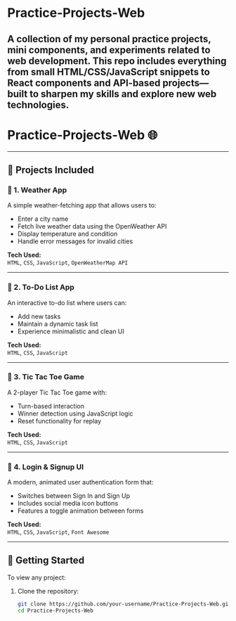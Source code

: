 # Practice-Projects-Web
A collection of my personal practice projects, mini components, and experiments related to web development. This repo includes everything from small HTML/CSS/JavaScript snippets to React components and API-based projects—built to sharpen my skills and explore new web technologies. 
---

# Practice-Projects-Web 🌐

---

## 📁 Projects Included

### 🔹 1. Weather App
A simple weather-fetching app that allows users to:
- Enter a city name
- Fetch live weather data using the OpenWeather API
- Display temperature and condition
- Handle error messages for invalid cities

**Tech Used:**  
`HTML`, `CSS`, `JavaScript`, `OpenWeatherMap API`

---

### 🔹 2. To-Do List App
An interactive to-do list where users can:
- Add new tasks
- Maintain a dynamic task list
- Experience minimalistic and clean UI

**Tech Used:**  
`HTML`, `CSS`, `JavaScript`

---

### 🔹 3. Tic Tac Toe Game
A 2-player Tic Tac Toe game with:
- Turn-based interaction
- Winner detection using JavaScript logic
- Reset functionality for replay

**Tech Used:**  
`HTML`, `CSS`, `JavaScript`

---

### 🔹 4. Login & Signup UI
A modern, animated user authentication form that:
- Switches between Sign In and Sign Up
- Includes social media icon buttons
- Features a toggle animation between forms

**Tech Used:**  
`HTML`, `CSS`, `JavaScript`, `Font Awesome`

---

## 🚀 Getting Started

To view any project:

1. Clone the repository:
   ```bash
   git clone https://github.com/your-username/Practice-Projects-Web.git
   cd Practice-Projects-Web
